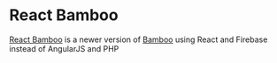 # React Bamboo
[React Bamboo](https://bamboo-b04ef.web.app/) is a newer version of [Bamboo](https://github.com/tee0402/Bamboo) using React and Firebase instead of AngularJS and PHP
